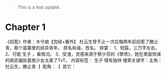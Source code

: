 > This is a test update.
# Chapter 1

《招惹》作者：木兮娘【完结+番外】
杜云生曾不止一次后悔两年前招惹了滕止青，那个苗寨里的妖异青年。
原名和谐，改名。
排雷：
1、短篇，三万字左右。
2、可能
生子
，看情况。
3、受渣，灵感来源于蔡少芬的《孽债》，她在里面饰演的病态偏执苗族少女太美了TvT。
内容标签： 生子 
情有独钟
搜索关键字：主角：杜云生，滕止青 ┃ 配角： ┃ 其它：
